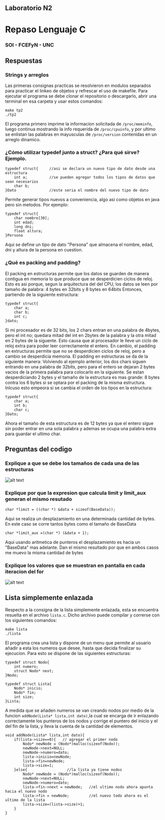 ## Laboratorio N2
# Repaso Lenguaje C
### SOI - FCEFyN - UNC

## Respuestas

### Strings y arreglos
Las primeras consignas practicas se resolvieron en modulos separados para practicar el linkeo de objetos y refrescar el uso de makefile.
Para ejecutar el programa se debe clonar el repositorio o descargarlo, abrir una terminal en esa carpeta y usar estos comandos:
 ```
make tp2
./tp2
 ```
El programa primero imprime la informacion solicitada de `/proc/meminfo`, luego continua mostrando la info requerida de `/proc/cpuinfo`, y por ultimo se enlistan las palabras en mayusculas de  `/proc/version` contenidas en un arreglo dinamico.
### ¿Cómo utilizar typedef junto a struct? ¿Para qué sirve? Ejemplo.
```
typedef struct{     //asi se declara un nuevo tipo de dato desde una estructura
    int a;          //se pueden agregar todos los tipos de datos que sean necesarios
    char b;     
}Dato               //este seria el nombre del nuevo tipo de dato
```

Permite generar tipos nuevos a conveniencia, algo asi como objetos en java pero sin metodos.
Por ejemplo:
```
typedef struct{
    char nombre[30];
    int edad;
    long dni;
    float altura;
}Persona   
```
Aqui se define un tipo de dato "Persona" que almacena el nombre, edad, dni y altura de la persona en cuestion.

### ¿Qué es packing and padding?

El packing en estructuras permite que los datos se guarden de manera contigua en memoria lo que produce que se desperdicien ciclos de reloj.
Esto es asi porque, segun la arquitectura del del CPU, los datos se leen por tamaño de palabra: 4 bytes en 32bits y 8 bytes en 64bits
Entonces, partiendo de la siguiente estructura:
```
typedef struct{
    char a;
    char b;
    int c;
}dato;
```
Si mi procesador es de 32 bits, los 2 chars entran en una palabra de 4bytes, pero el int no; quedara mitad del int en 2bytes de la palabra y la otra mitad en 2 bytes de la siguente.
Esto causa que al procesador le lleve un ciclo de reloj extra para poder leer correctamente el entero.
En cambio, el padding en extructuras permite que no se desperdicien ciclos de reloj, pero a cambio se desperdicia memoria.
El padding en estructuras se da de la siguiente manera:
Volviendo al ejemplo anterior, los dos chars siguen entrando en una palabra de 32bits, pero para el entero se dejaran 2 bytes vacios de la primera palabra para colocarlo en la siguiente.
Se estan desperdiciando 2 bytes y el tamaño de la estructura es mas grande: 8 bytes contra los 6 bytes si se optara por el packing de la misma estructura.
Inlcuso esto empeora si se cambia el orden de los tipos en la estructura:
```
typedef struct{
    char a;
    int b;
    char c;
}Dato;
```
Ahora el tamaño de esta estructura es de 12 bytes ya que el entero sigue sin poder entrar en una sola palabra y ademas se ocupa una palabra extra para guardar el ultimo char.

## Preguntas del codigo
### Explique a que se debe los tamaños de cada una de las estructuras
![alt text](https://github.com/ICOMP-UNC/laboratorio-2-LiweX/blob/master/Structre%20sizes.png)

### Explique por que la expresion que calcula  limit y limit_aux generan el mismo resutado
`char *limit = ((char *) &data + sizeof(BaseData));`

Aqui se realiza un desplazamiento en una determinada cantidad de bytes. En este caso se corre tantos bytes como el tamaño de BaseData

`char *limit_aux =(char *) (&data + 1);`

Aqui usando aritmetica de punteros el desplazamiento es hacia un "BaseData" mas adelante. Dan el mismo resultado por que en ambos casos me muevo la misma cantidad de bytes

### Explique los valores que se muestran en pantalla en cada iteracion del for
![alt text](https://github.com/ICOMP-UNC/laboratorio-2-LiweX/blob/master/data%20size.png)

## Lista simplemente enlazada
Respecto a la consigna de la lista simplemente enlazada, esta se encuentra resuelta en el archivo `lista.c`. Dicho archivo puede compilar y correrse con los siguientes comandos:
```
make lista
./lista
```
El programa crea una lista y dispone de un menu que permite al usuario añadir a esta los numeros que desee, hasta que decida finalizar su ejecucion. Para esto se dispone de las siguientes estructuras:
```
typedef struct Nodo{
    int numero;
    struct Nodo* next;   
}Nodo;

typedef struct Lista{
    Nodo* inicio;
    Nodo* fin;
    int size;
}Lista;
```
A medida que se añaden numeros se van creando nodos por medio de la funcion `addNode(Lista* lista,int dato)`,la cual se encarga de ir enlazando correctamente los punteros de los nodos y corrige el puntero del inicio y el del fin de la lista, y lleva la cuenta de la cantidad de elementos.
```
void addNode(Lista* lista,int dato){
    if(lista->size==0){   // agregar el primer nodo
        Nodo* newNode = (Nodo*)malloc(sizeof(Nodo));
        newNode->next=NULL;
        newNode->numero=dato;
        lista->inicio=newNode;
        lista->fin=newNode;
        lista->size=1;
    }else{                  //la lista ya tiene nodos
        Nodo* newNode = (Nodo*)malloc(sizeof(Nodo));
        newNode->next=NULL;
        newNode->numero=dato;
        lista->fin->next = newNode;   //el ultimo nodo ahora apunta hacia el nuevo nodo
        lista->fin = newNode;         //el nuevo todo ahora es el ultimo de la lista
        lista->size=(lista->size)+1;
    }
}
```